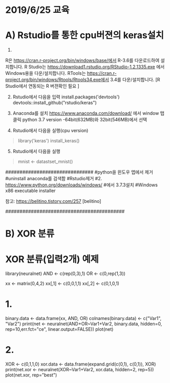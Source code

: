 # 2019/6/25 교육

# A) Rstudio를 통한 cpu버젼의 keras설치

1. 
R은 https://cran.r-project.org/bin/windows/base/에서 R-3.6를 다운로드하여 설치합니다.
R Studio는 https://download1.rstudio.org/RStudio-1.2.1335.exe 에서 Windows용을 다운/설치합니다.
RTools는 https://cran.r-project.org/bin/windows/Rtools/Rtools34.exe에서 3.4를 다운/설치합니다.
[R Studio에서 연동되는 R 버젼확인 필요 ]

2. Rstudio에서 다음을 입력
install.packages('devtools')
devtools::install_github("rstudio/keras")

3. Anaconda를 설치
https://www.anaconda.com/download/
에서 window 탭 클릭
python 3.7 version
-64bit(632MB)와 32bit(546MB)에서 선택

4. Rstudio에서 다음을 실행(cpu version)
>library('keras')
>install_keras() 

5. Rstudio에서 다음을 실행
>mnist <- datastset_mnist()

###############################
#python을 윈도우 앱에서 제거
#uninstall anaconda를 검색함
#Rstudio제거
#2. https://www.python.org/downloads/windows/
#에서 3.7.3설치
#Windows x86 executable installer

참고: https://belitino.tistory.com/257 [belitino]

##########################################
# B) XOR 분류
# XOR 분류(입력2개) 예제

library(neuralnet)
AND <- c(rep(0,3),1)
OR <- c(0,rep(1,3))

xx <- matrix(0,4,2)
xx[,1] <- c(0,0,1,1)
xx[,2] <- c(0,1,0,1)

# 1.
binary.data <- data.frame(xx, AND, OR)
colnames(binary.data) <- c("Var1", "Var2")
print(net <- neuralnet(AND+OR~Var1+Var2, binary.data, hidden=0, rep=10,err.fct="ce", linear.output=FALSE))
plot(net)

# 2.
XOR <- c(0,1,1,0)
xor.data <- data.frame(expand.grid(c(0,1), c(0,1)), XOR)
print(net.xor <- neuralnet(XOR~Var1+Var2, xor.data, hidden=2, rep=5))
plot(net.xor, rep="best")

